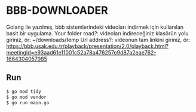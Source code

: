 # BBB-DOWNLOADER

Golang ile yazılmış, bbb sistemlerindeki videoları indirmek için kullanılan basit bir uygulama.
Your folder road?: videoları indireceğiniz klasörün yolu giriniz, ör: ~/downloads/temp
Url address?: videonun tam linkini giriniz, ör: https://bbb.usak.edu.tr/playback/presentation/2.0/playback.html?meetingId=e93aad61e11001c52a78a476257e9d87a2eae762-1664304057985

## Run

```bash
$ go mod tidy
$ go mod vendor
$ go run main.go
```

